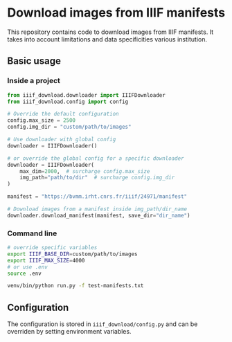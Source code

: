 # Download images from IIIF manifests

This repository contains code to download images from IIIF manifests.
It takes into account limitations and data specificities various institution.

## Basic usage

### Inside a project

```python
from iiif_download.downloader import IIIFDownloader 
from iiif_download.config import config 

# Override the default configuration
config.max_size = 2500
config.img_dir = "custom/path/to/images"

# Use downloader with global config
downloader = IIIFDownloader()

# or override the global config for a specific downloader
downloader = IIIFDownloader(
    max_dim=2000,  # surcharge config.max_size
    img_path="path/to/dir"  # surcharge config.img_dir
)

manifest = "https://bvmm.irht.cnrs.fr/iiif/24971/manifest"

# Download images from a manifest inside img_path/dir_name
downloader.download_manifest(manifest, save_dir="dir_name")
```

### Command line

```bash
# override specific variables
export IIIF_BASE_DIR=custom/path/to/images
export IIIF_MAX_SIZE=4000
# or use .env 
source .env

venv/bin/python run.py -f test-manifests.txt
```

## Configuration

The configuration is stored in `iiif_download/config.py` and can be overriden by setting environment variables.

